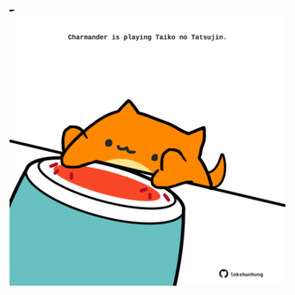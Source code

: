 <!-- built at 18/07/2021, 18:01:44 UTC -->
<p align="center">
  <img width="500" height="500" src="./ReadmeImage.svg">
</p>
